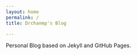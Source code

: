 ```yaml
---
layout: home
permalink: /
title: Drchanmp's Blog

---
```

Personal Blog based on Jekyll and GitHub Pages.


